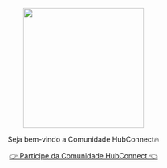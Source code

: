 <p align="center">
  <img src="https://cwmkt.com.br/wp-content/uploads/2024/04/logo_github.png" width="240" />
</p>

<p align="center">Seja bem-vindo a Comunidade HubConnect🔥</p>

<p align="center"> 
<a href="https://hubconnect.top" target="_blank">👉 Participe da Comunidade HubConnect 👈</a>
</p>
